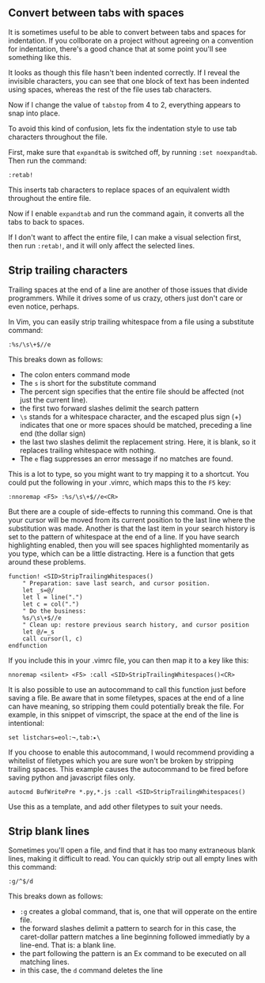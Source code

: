 Convert between tabs with spaces
--------------------------------

It is sometimes useful to be able to convert between tabs and spaces
for indentation. If you collborate on a project without agreeing on a
convention for indentation, there's a good chance that at some point
you'll see something like this.

It looks as though this file hasn't been indented correctly. If I reveal
the invisible characters, you can see that one block of text has been
indented using spaces, whereas the rest of the file uses tab
characters.

Now if I change the value of `tabstop` from 4 to 2, everything appears
to snap into place.

To avoid this kind of confusion, lets fix the indentation style to use
tab characters throughout the file.

First, make sure that `expandtab` is switched off, by running `:set
noexpandtab`. Then run the command:

    :retab!

This inserts tab characters to replace spaces of an equivalent width
throughout the entire file.

Now if I enable `expandtab` and run the command again, it converts all
the tabs to back to spaces.

If I don't want to affect the entire file, I can make a visual
selection first, then run `:retab!`, and it will only affect the
selected lines.

Strip trailing characters
-------------------------

Trailing spaces at the end of a line are another of those issues that
divide programmers. While it drives some of us crazy, others just
don't care or even notice, perhaps.

In Vim, you can easily strip trailing whitespace from a file using a
substitute command:

    :%s/\s\+$//e

This breaks down as follows:

* The colon enters command mode
* The `s` is short for the substitute command
* The percent sign specifies that the entire file should be affected
  (not just the current line).
* the first two forward slashes delimit the search pattern
* `\s` stands for a whitespace character, and the escaped plus sign
  (\+) indicates that one or more spaces should be matched, preceding a
  line end (the dollar sign)
* the last two slashes delimit the replacement string. Here, it is blank,
  so it replaces trailing whitespace with nothing.
* The `e` flag suppresses an error message if no matches are found.

This is a lot to type, so you might want to try mapping it to a
shortcut. You could put the following in your .vimrc, which maps this
to the `F5` key:

    :nnoremap <F5> :%s/\s\+$//e<CR>

But there are a couple of side-effects to running this command.  One
is that your cursor will be moved from its current position to the
last line where the substitution was made. Another is that the last
item in your search history is set to the pattern of whitespace at the
end of a line. If you have search highlighting enabled, then you will
see spaces highlighted momentarily as you type, which can be a little
distracting. Here is a function that gets around these problems.

    function! <SID>StripTrailingWhitespaces()
        " Preparation: save last search, and cursor position.
        let _s=@/
        let l = line(".")
        let c = col(".")
        " Do the business:
        %s/\s\+$//e
        " Clean up: restore previous search history, and cursor position
        let @/=_s
        call cursor(l, c)
    endfunction

If you include this in your .vimrc file, you can then map it to a
key like this:

    nnoremap <silent> <F5> :call <SID>StripTrailingWhitespaces()<CR>

It is also possible to use an autocommand to call this function just
before saving a file. Be aware that in some filetypes, spaces at the
end of a line can have meaning, so stripping them could potentially
break the file. For example, in this snippet of vimscript, the
space at the end of the line is intentional:

    set listchars=eol:¬,tab:▸\ 

If you choose to enable this autocommand, I would recommend providing
a whitelist of filetypes which you are sure won't be broken by
stripping trailing spaces. This example causes the autocommand to be
fired before saving python and javascript files only.

    autocmd BufWritePre *.py,*.js :call <SID>StripTrailingWhitespaces()

Use this as a template, and add other filetypes to suit your needs.

Strip blank lines
-----------------

Sometimes you'll open a file, and find that it has too many extraneous
blank lines, making it difficult to read. You can quickly strip out
all empty lines with this command:

    :g/^$/d

This breaks down as follows:

* `:g` creates a global command, that is, one that will opperate on the
  entire file.
* the forward slashes delimit a pattern to search for
  in this case, the caret-dollar pattern matches a line beginning
  followed immediatly by a line-end. That is: a blank line.
* the part following the pattern is an Ex command to be executed on all
  matching lines. 
* in this case, the `d` command deletes the line
